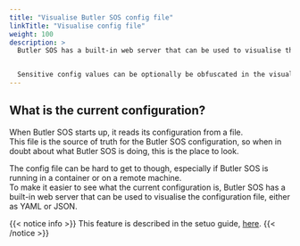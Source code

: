```yaml
---
title: "Visualise Butler SOS config file"
linkTitle: "Visualise config file"
weight: 100
description: >
  Butler SOS has a built-in web server that can be used to visualise the configuration file, either as YAML or JSON.


  Sensitive config values can be optionally be obfuscated in the visualisation.
---
```


## What is the current configuration?

When Butler SOS starts up, it reads its configuration from a file.  
This file is the source of truth for the Butler SOS configuration, so when in doubt about what Butler SOS is doing, this is the place to look.

The config file can be hard to get to though, especially if Butler SOS is running in a container or on a remote machine.  
To make it easier to see what the current configuration is, Butler SOS has a built-in web server that can be used to visualise the configuration file, either as YAML or JSON.

{{< notice info >}}
This feature is described in the setuo guide, [here](/docs/getting_started/setup/config-file-visualisation/).
{{< /notice >}}
